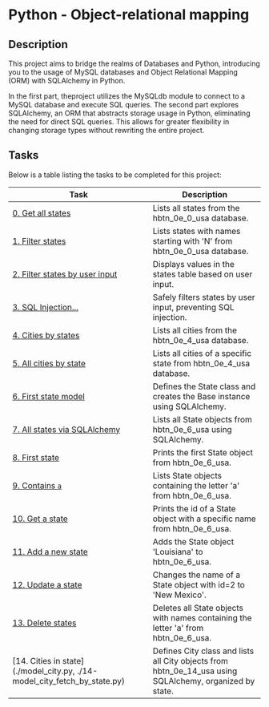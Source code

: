 # Python - Object-relational mapping

## Description

This project aims to bridge the realms of Databases and Python, introducing you to the usage of MySQL databases and Object Relational Mapping (ORM) with SQLAlchemy in Python.

In the first part, theproject utilizes the MySQLdb module to connect to a MySQL database and execute SQL queries. The second part explores SQLAlchemy, an ORM that abstracts storage usage in Python, eliminating the need for direct SQL queries. This allows for greater flexibility in changing storage types without rewriting the entire project.

## Tasks

Below is a table listing the tasks to be completed for this project:

| Task | Description |
|------|-------------|
| [0. Get all states](./0-select_states.py) | Lists all states from the hbtn_0e_0_usa database. |
| [1. Filter states](./1-filter_states.py) | Lists states with names starting with 'N' from hbtn_0e_0_usa database. |
| [2. Filter states by user input](./2-my_filter_states.py) | Displays values in the states table based on user input. |
| [3. SQL Injection...](./3-my_safe_filter_states.py) | Safely filters states by user input, preventing SQL injection. |
| [4. Cities by states](./4-cities_by_state.py) | Lists all cities from the hbtn_0e_4_usa database. |
| [5. All cities by state](./5-filter_cities.py) | Lists all cities of a specific state from hbtn_0e_4_usa database. |
| [6. First state model](./model_state.py) | Defines the State class and creates the Base instance using SQLAlchemy. |
| [7. All states via SQLAlchemy](./7-model_state_fetch_all.py) | Lists all State objects from hbtn_0e_6_usa using SQLAlchemy. |
| [8. First state](./8-model_state_fetch_first.py) | Prints the first State object from hbtn_0e_6_usa. |
| [9. Contains `a`](./9-model_state_filter_a.py) | Lists State objects containing the letter 'a' from hbtn_0e_6_usa. |
| [10. Get a state](./10-model_state_my_get.py) | Prints the id of a State object with a specific name from hbtn_0e_6_usa. |
| [11. Add a new state](./11-model_state_insert.py) | Adds the State object 'Louisiana' to hbtn_0e_6_usa. |
| [12. Update a state](./12-model_state_update_id_2.py) | Changes the name of a State object with id=2 to 'New Mexico'. |
| [13. Delete states](./13-model_state_delete_a.py) | Deletes all State objects with names containing the letter 'a' from hbtn_0e_6_usa. |
| [14. Cities in state](./model_city.py, ./14-model_city_fetch_by_state.py) | Defines City class and lists all City objects from hbtn_0e_14_usa using SQLAlchemy, organized by state. |
